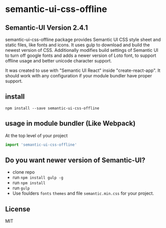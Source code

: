 # semantic-ui-css-offline
## Semantic-UI Version 2.4.1
semantic-ui-css-offline package provides Semantic UI CSS style sheet and static files, like fonts and icons.
It uses gulp to download and build the newest version of CSS. Additionally modifies build settings of Semantic UI to turn off google fonts and adds a newer version of Loto font, to support offline usage and better unicode character support.

It was created to use with "Semantic UI React" inside "create-react-app". It should work with any configuration if your module bundler have proper support.


## install

```npm install --save semantic-ui-css-offline```


## usage in module bundler (Like Webpack)

At the top level of your project
```JavaScript
import 'semantic-ui-css-offline'
```


##  Do you want newer version of Semantic-UI?

* clone repo
* run ```npm install gulp -g```
* run ```npm install```
* run ```gulp```
* Use foulders ```fonts``` ```themes``` and file ```semantic.min.css``` for your project.


License
----

MIT
